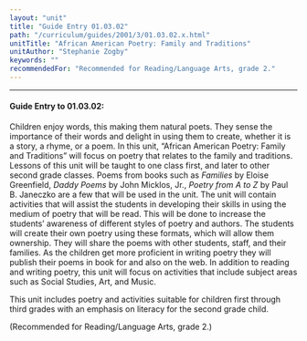 ```yaml
---
layout: "unit"
title: "Guide Entry 01.03.02"
path: "/curriculum/guides/2001/3/01.03.02.x.html"
unitTitle: "African American Poetry: Family and Traditions"
unitAuthor: "Stephanie Zogby"
keywords: ""
recommendedFor: "Recommended for Reading/Language Arts, grade 2."
---
```

<body>
<hr/>
 <h4>
  Guide Entry to 01.03.02:
 </h4>
 <p>
  Children enjoy words, this making them natural poets. They sense the importance of their words and delight in using them to create, whether it is a story, a rhyme, or a poem. In this unit, “African American Poetry: Family and Traditions” will focus on poetry that relates to the family and traditions. Lessons of this unit will be taught to one class first, and later to other second grade classes. Poems from books such as
  <i>
   Families
  </i>
  by Eloise Greenfield,
  <i>
   Daddy Poems
  </i>
  by John Micklos, Jr.,
  <i>
   Poetry from A to Z
  </i>
  by Paul B. Janeczko are a few that will be used in the unit. The unit will contain activities that will assist the students in developing their skills in using the medium of poetry that will be read. This will be done to increase the students’ awareness of different styles of poetry and authors. The students will create their own poetry using these formats, which will allow them ownership. They will share the poems with other students, staff, and their families. As the children get more proficient in writing poetry they will publish their poems in book for and also on the web. In addition to reading and writing poetry, this unit will focus on activities that include subject areas such as Social Studies, Art, and Music.
 </p>
<p>
  This unit includes poetry and activities suitable for children first through third grades with an emphasis on literacy for the second grade child.
 </p>
<p>
  (Recommended for Reading/Language Arts, grade 2.)
 </p>

</body>